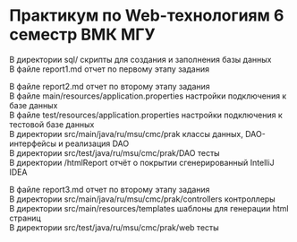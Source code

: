 Практикум по Web-технологиям 6 семестр ВМК МГУ
=======================

В директории sql/ скрипты для создания и заполнения базы данных     
В файле report1.md отчет по первому этапу задания    
  
В файле report2.md отчет по второму этапу задания   
В файле main/resources/application.properties настройки подключения к базе данных    
В файле test/resources/application.properties настройки подключения к тестовой базе данных   
В директории src/main/java/ru/msu/cmc/prak классы данных, DAO-интерфейсы и реализация DAO  
В директории src/test/java/ru/msu/cmc/prak/DAO тесты   
В директории /htmlReport отчёт о покрытии сгенерированный IntelliJ IDEA

В файле report3.md отчет по второму этапу задания  
В директории src/main/java/ru/msu/cmc/prak/controllers контроллеры  
В директории src/main/resources/templates шаблоны для генерации html страниц  
В директории src/test/java/ru/msu/cmc/prak/web тесты  